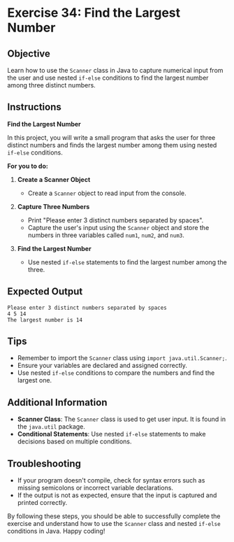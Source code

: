 
# Exercise 34: Find the Largest Number

## Objective
Learn how to use the `Scanner` class in Java to capture numerical input from the user and use nested `if-else` conditions to find the largest number among three distinct numbers.

## Instructions

**Find the Largest Number**

In this project, you will write a small program that asks the user for three distinct numbers and finds the largest number among them using nested `if-else` conditions.

**For you to do:**

1. **Create a Scanner Object**
    - Create a `Scanner` object to read input from the console.

2. **Capture Three Numbers**
    - Print "Please enter 3 distinct numbers separated by spaces".
    - Capture the user's input using the `Scanner` object and store the numbers in three variables called `num1`, `num2`, and `num3`.

3. **Find the Largest Number**
    - Use nested `if-else` statements to find the largest number among the three.

## Expected Output
```
Please enter 3 distinct numbers separated by spaces
4 5 14
The largest number is 14
```

## Tips
- Remember to import the `Scanner` class using `import java.util.Scanner;`.
- Ensure your variables are declared and assigned correctly.
- Use nested `if-else` conditions to compare the numbers and find the largest one.

## Additional Information
- **Scanner Class**: The `Scanner` class is used to get user input. It is found in the `java.util` package.
- **Conditional Statements**: Use nested `if-else` statements to make decisions based on multiple conditions.

## Troubleshooting
- If your program doesn't compile, check for syntax errors such as missing semicolons or incorrect variable declarations.
- If the output is not as expected, ensure that the input is captured and printed correctly.

By following these steps, you should be able to successfully complete the exercise and understand how to use the `Scanner` class and nested `if-else` conditions in Java. Happy coding!
